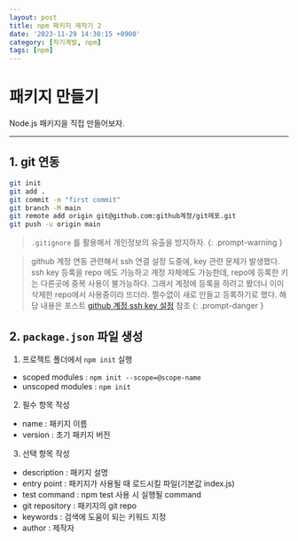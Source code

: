 ```yaml
---
layout: post
title: npm 패키지 제작기 2
date: '2023-11-29 14:30:15 +0900'
category: [자기계발, npm]
tags: [npm]
---
```


# 패키지 만들기
Node.js 패키지을 직접 만들어보자.

---

## 1. git 연동
```bash
git init
git add .
git commit -m "first commit"
git branch -M main
git remote add origin git@github.com:github계정/git레포.git
git push -u origin main
```
> `.gitignore` 를 활용해서 개인정보의 유출을 방지하자.
{: .prompt-warning }

> github 계정 연동 관련해서 ssh 연결 설정 도중에, key 관련 문제가 발생했다.
> ssh key 등록을 repo 에도 가능하고 계정 자체에도 가능한데, repo에 등록한 키는 다른곳에 중복 사용이 불가능하다.
> 그래서 계정에 등록을 하려고 봤더니 이미 삭제한 repo에서 사용중이라 뜨더라. 쩔수없이 새로 만들고 등록하기로 했다.
> 해당 내용은 포스트 [github 계정 ssh key 설정](/posts/github-계정-ssh-key-설정/) 참조
{: .prompt-danger }

## 2. `package.json` 파일 생성
1. 프로젝트 폴더에서 `npm init` 실행
- scoped modules : `npm init --scope=@scope-name`
- unscoped modules : `npm init`
2. 필수 항목 작성
- name : 패키지 이름
- version : 초기 패키지 버전
3. 선택 항목 작성
- description : 패키지 설명
- entry point : 패키지가 사용될 때 로드시킬 파일(기본값 index.js)
- test command : npm test 사용 시 실행될 command
- git repository : 패키지의 git repo
- keywords : 검색에 도움이 되는 키워드 지정
- author : 제작자

